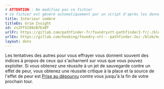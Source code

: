 ```yaml
---
# ATTENTION : Ne modifiez pas ce fichier
# Ce fichier est généré automatiquement par un script d'après les données du module Foundry VTT officiel et de sa traduction
title: Intérieur sombre
titleEn: Grim Insight
id: zs2FFGI88zB7EaBT
urlFr: https://gitlab.com/pathfinder-fr/foundryvtt-pathfinder2-fr/-/blob/master/data/feats/zs2FFGI88zB7EaBT.htm
urlEn: https://gitlab.com/hooking/foundry-vtt---pathfinder-2e/-/blob/master/packs/data/feats.db/grim-insight.json
layout: dons
---
```

Les tentatives des autres pour vous effrayer vous donnent souvent des indices à propos de ceux qui s'acharnent sur vous que vous pouvez exploiter. Si vous obtenez une réussite à un jet de sauvegarde contre un effet de peur, vous obtenez une réussite critique à la place et la source de l'effet de peur est [Prise au dépourvu](../conditions/pris-au-dépourvu.html) contre vous jusqu'à la fin de votre prochain tour.

